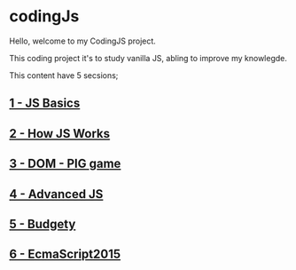 # codingJs

Hello, welcome to my CodingJS project.

This coding project it's to study vanilla JS, abling to improve my knowlegde.

This content have 5 secsions;

## [1 - JS Basics](https://github.com/jucasoliveira/codingJs/tree/master/2-JS-Basics)

## [2 - How JS Works](https://github.com/jucasoliveira/codingJs/tree/master/3-How-JS-Works)

## [3 - DOM - PIG game](https://github.com/jucasoliveira/codingJs/tree/master/4-DOM-Pig-Game)

## [4 - Advanced JS](https://github.com/jucasoliveira/codingJs/tree/master/5-Advanced-JS)

## [5 - Budgety](https://github.com/jucasoliveira/codingJs/tree/master/6-Budgety)

## [6 - EcmaScript2015](https://github.com/jucasoliveira/codingJs/tree/master/7-EcmaScript2015)
